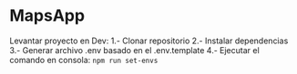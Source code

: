 # MapsApp

Levantar proyecto en Dev:
 1.- Clonar repositorio
 2.- Instalar dependencias
 3.- Generar archivo .env basado en el .env.template
 4.- Ejecutar el comando en consola: ```npm run set-envs```
